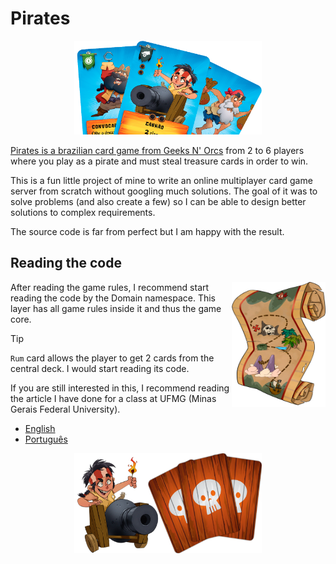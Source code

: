 # Pirates

<p align="center">
    <img width="300" height="150" src="/Documents/Images/cards.png">
</p>

[Pirates is a brazilian card game from Geeks N' Orcs](https://geeksnorcs.com.br/piratas/) from 2 to 6 players where you play as a pirate and must steal treasure cards in order
to win.

This is a fun little project of mine to write an online multiplayer card game server from scratch without googling much
solutions. The goal of it was to solve problems (and also create a few) so I can be able to design better solutions to
complex requirements.

The source code is far from perfect but I am happy with the result.

## Reading the code

<img align="right" width="150" height="200" src="/Documents/Images/map.png">

After reading the game rules, I recommend start reading the code by the Domain namespace. This layer has all game rules inside it
and thus the game core.

> [!TIP]
> `Rum` card allows the player to get 2 cards from the central deck. I would start reading its code.

If you are still interested in this, I recommend reading the article I have done for a class at UFMG
(Minas Gerais Federal University).

- [English](Documents/Articles/article-en.pdf)
- [Português](Documents/Articles/article-pt.pdf)


<p align="center">
    <img width="300" height="160" src="/Documents/Images/cannon.png">
</p>
